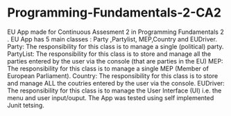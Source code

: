 # Programming-Fundamentals-2-CA2
EU App made for Continuous Assesment 2 in Programming Fundamentals 2 .
EU App has 5 main classes : Party ,Partylist, MEP,Country and EUDriver.
Party: The responsibility for this class is to manage a single (political) party.
PartyList: The responsibility for this class is to store and manage all the parties entered by the user via the console (that are parties in the EU)
MEP: The responsibility for this class is to manage a single MEP (Member of European Parliament).
Country: The responsibility for this class is to store and manage ALL the coutries entered by the user via the console.
EUDriver: The responsibility for this class is to manage the User Interface (UI) i.e. the menu and user input/ouput.
The App was tested using self implemented Junit tetsing.
